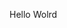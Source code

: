 Hello Wolrd




















































































































































































































































































































































































































































































































































































































































































































































































































































































































































































































































































































































































































































































































































































































































































































































































































